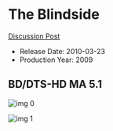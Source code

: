 # The Blindside

[Discussion Post](https://www.avsforum.com/threads/bass-eq-for-filtered-movies.2995212/post-58428506)

* Release Date: 2010-03-23
* Production Year: 2009

## BD/DTS-HD MA 5.1

![img 0](https://i.imgur.com/dbRGxeV.jpg)

![img 1](https://i.imgur.com/mt6cEXb.png)

